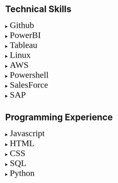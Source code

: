 # Technical Skills
<details>
<summary><span style="font-family:futura; font-size:2em;">Github</span></summary>
  
- Communicating using Markdown
- Uploading projects to Github
- GitHub Pages using HTML
- Managing merge conflicts
- Reviewing pull requests
- Securing your workflows

![Day 1](https://raw.githubusercontent.com/czehentner98/Technical-Skills-Resume/master/Screen%20Shot%202019-09-30%20at%208.49.46%20PM.png)

![Week 1](https://raw.githubusercontent.com/czehentner98/Technical-Skills-Resume/master/Screen%20Shot%202019-09-30%20at%208.50.11%20PM.png)

Created a web resume for technical skills using markdown and html.
  This leveraged different skills such as html programming, uploading and inserting images, and commiting updates to the master branch. Most of my focus in creating this template was placed on taking the Jekyll template and customizing it. Github has a set of standard themes for webpages, so I was able to find the html file for the "architect" theme and make personal changes from there such as: adding my headshot and personal information to the sidebar, changing the default header (my repository name) to a customized title and subtitle, and formatting text within the body of the page. 
  
   The biggest issue I ran into was getting the headshot image to appear on the page. It was my understanding that in order to get an image to appear in Github, I would have to have the image in my repository and format the source based on its location within my repository. After several failed attempts at getting this to work, I tried adding the web address of the image as the source and the picture began showing up on my page. 
</details> 

<details>
<summary><span style="font-family:futura; font-size:2em;">PowerBI</span></summary>
  -
</details> 
<details>
<summary><span style="font-family:futura; font-size:2em;">Tableau</span></summary>
  - 
</details>  
<details>
<summary><span style="font-family:futura; font-size:2em;">Linux</span></summary>
  - 
</details>  
<details>
<summary><span style="font-family:futura; font-size:2em;">AWS</span></summary>
  -
</details> 
<details>
<summary><span style="font-family:futura; font-size:2em;">Powershell</span></summary>
  -
</details>
<details>
<summary><span style="font-family:futura; font-size:2em;">SalesForce</span></summary>
  -
</details>
<details>
<summary><span style="font-family:futura; font-size:2em;">SAP</span></summary>
  -
</details>
  
# Programming Experience
<details>
<summary><span style="font-family:futura; font-size:2em;">Javascript</span></summary>
  - 
</details>  
<details>
<summary><span style="font-family:futura; font-size:2em;">HTML</span></summary>
  -
</details> 
<details>
<summary><span style="font-family:futura; font-size:2em;">CSS</span></summary>
  -
</details>
<details>
<summary><span style="font-family:futura; font-size:2em;">SQL</span></summary>
  -
</details>
<details>
<summary><span style="font-family:futura; font-size:2em;">Python</span></summary>
  -
</details>
